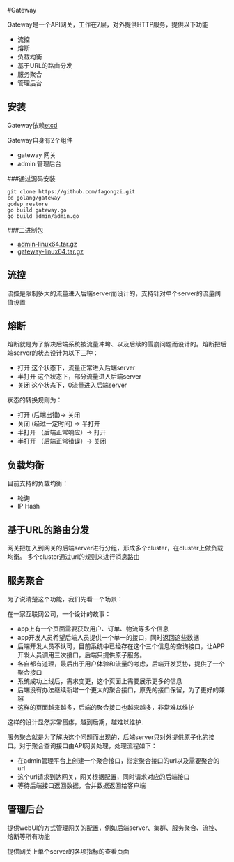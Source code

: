 #Gateway

Gateway是一个API网关，工作在7层，对外提供HTTP服务，提供以下功能

* 流控
* 熔断
* 负载均衡
* 基于URL的路由分发
* 服务聚合
* 管理后台

安装
----
Gateway依赖[etcd](https://github.com/coreos/etcd)

Gateway自身有2个组件

* gateway 网关
* admin 管理后台

###通过源码安装
```
git clone https://github.com/fagongzi.git
cd golang/gateway
godep restore
go build gateway.go
go build admin/admin.go
```

###二进制包

* [admin-linux64.tar.gz](http://7xtbpp.com2.z0.glb.clouddn.com/admin-linux64.tar.gz)
* [gateway-linux64.tar.gz](http://7xtbpp.com2.z0.glb.clouddn.com/gateway-linux64.tar.gz)

流控
----
流控是限制多大的流量进入后端server而设计的，支持针对单个server的流量阈值设置

熔断
----
熔断就是为了解决后端系统被流量冲垮、以及后续的雪崩问题而设计的。熔断把后端server的状态设计为以下三种：

* 打开
这个状态下，流量正常进入后端server
* 半打开
这个状态下，部分流量进入后端server
* 关闭
这个状态下，0流量进入后端server

状态的转换规则为：

* 打开 (后端出错)-> 关闭
* 关闭 (经过一定时间) -> 半打开 
* 半打开 （后端正常响应）-> 打开
* 半打开 （后端正常错误）-> 关闭

负载均衡
---------
目前支持的负载均衡：

* 轮询
* IP Hash

基于URL的路由分发
--------------
网关把加入到网关的后端server进行分组，形成多个cluster，在cluster上做负载均衡。
多个cluster通过url的规则来进行消息路由

服务聚合
---------
为了说清楚这个功能，我们先看一个场景：

在一家互联网公司，一个设计的故事：

* app上有一个页面需要获取用户、订单、物流等多个信息
* app开发人员希望后端人员提供一个单一的接口，同时返回这些数据
* 后端开发人员不认可，目前系统中已经存在这个三个信息的查询接口，让APP开发人员调用三次接口，后端只提供原子服务。
* 各自都有道理，最后出于用户体验和流量的考虑，后端开发妥协，提供了一个聚合接口
* 系统成功上线后，需求变更，这个页面上需要展示更多的信息
* 后端没有办法继续新增一个更大的聚合接口，原先的接口保留，为了更好的兼容
* 这样的页面越来越多，后端的聚合接口也越来越多，非常难以维护

这样的设计显然非常蛋疼，越到后期，越难以维护.

服务聚合就是为了解决这个问题而出现的，后端server只对外提供原子化的接口。对于聚合查询接口由API网关处理，处理流程如下：

* 在admin管理平台上创建一个聚合接口，指定聚合接口的url以及需要聚合的url
* 这个url请求到达网关，网关根据配置，同时请求对应的后端接口
* 等待后端接口返回数据，合并数据返回给客户端

管理后台
---------
提供webUI的方式管理网关的配置，例如后端server、集群、服务聚合、流控、熔断等所有功能

提供网关上单个server的各项指标的查看页面



